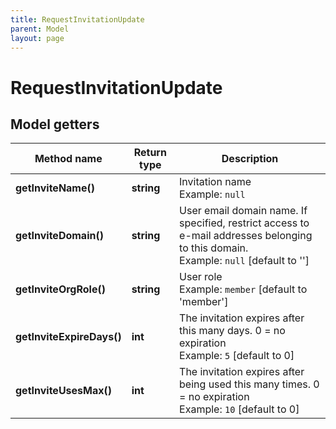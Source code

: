 ```yaml
---
title: RequestInvitationUpdate
parent: Model
layout: page
---
```


# RequestInvitationUpdate

## Model getters

Method name | Return type | Description
------------ | ------------- | -------------
**getInviteName()** | **string** | Invitation name <br>Example: `null` 
**getInviteDomain()** | **string** | User email domain name. If specified, restrict access to e-mail addresses belonging to this domain. <br>Example: `null`  [default to '']
**getInviteOrgRole()** | **string** | User role <br>Example: `member`  [default to 'member']
**getInviteExpireDays()** | **int** | The invitation expires after this many days. 0 = no expiration <br>Example: `5`  [default to 0]
**getInviteUsesMax()** | **int** | The invitation expires after being used this many times. 0 = no expiration <br>Example: `10`  [default to 0]

